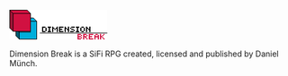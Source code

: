![alt text](https://raw.githubusercontent.com/leinad1313/Dimension-Break/master/GUI/FullLogo.png)

Dimension Break is a SiFi RPG created, licensed and published by Daniel Münch.



